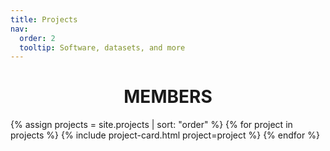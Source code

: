 ```yaml
---
title: Projects
nav:
  order: 2
  tooltip: Software, datasets, and more
---
```


<div style="text-align:center;">

<h1><b>MEMBERS</b></h1>

</div>

<div class="project-list">
  {% assign projects = site.projects | sort: "order" %}
  {% for project in projects %}
    {% include project-card.html project=project %}
  {% endfor %}
</div>
